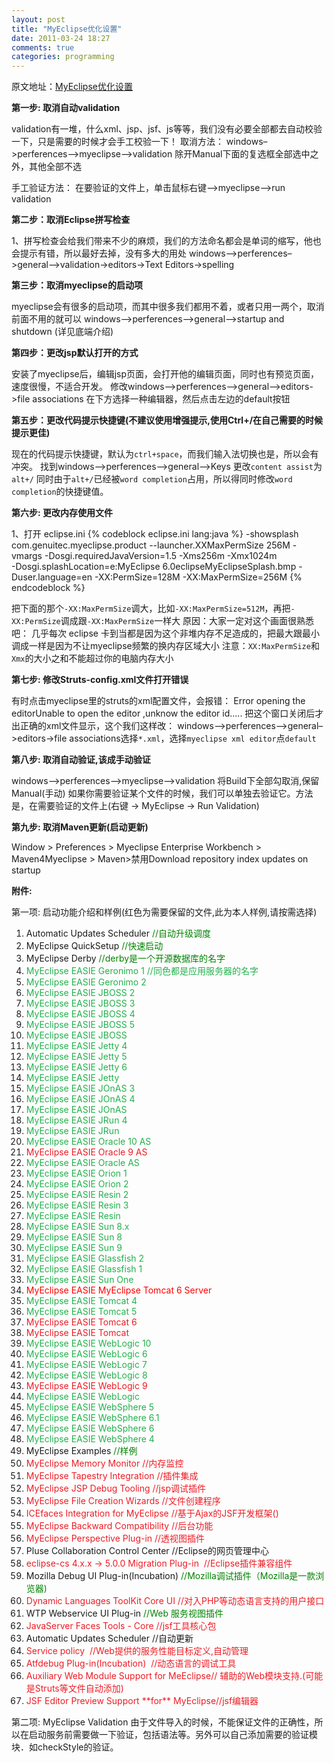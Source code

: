 ```yaml
---
layout: post
title: "MyEclipse优化设置"
date: 2011-03-24 18:27
comments: true
categories: programming
---
```

原文地址：[MyEclipse优化设置](http://www.javaeye.com/topic/789541 "MyEclipse优化设置") 

**第一步: 取消自动validation**

validation有一堆，什么xml、jsp、jsf、js等等，我们没有必要全部都去自动校验一下，只是需要的时候才会手工校验一下！
取消方法：
windows–>perferences–>myeclipse–>validation
除开Manual下面的复选框全部选中之外，其他全部不选

手工验证方法：
在要验证的文件上，单击鼠标右键–>myeclipse–>run validation
 
**第二步：取消Eclipse拼写检查**

1、拼写检查会给我们带来不少的麻烦，我们的方法命名都会是单词的缩写，他也会提示有错，所以最好去掉，没有多大的用处
windows–>perferences–>general–>validation->editors->Text Editors->spelling
 
**第三步：取消myeclipse的启动项**

myeclipse会有很多的启动项，而其中很多我们都用不着，或者只用一两个，取消前面不用的就可以
windows–>perferences–>general–>startup and shutdown  (详见底端介绍)

<!--more-->

**第四步：更改jsp默认打开的方式**

安装了myeclipse后，编辑jsp页面，会打开他的编辑页面，同时也有预览页面，速度很慢，不适合开发。
修改windows–>perferences–>general–>editors->file associations
在下方选择一种编辑器，然后点击左边的default按钮

**第五步：更改代码提示快捷键(不建议使用增强提示,使用Ctrl+/在自己需要的时候提示更佳)**

现在的代码提示快捷键，默认为`ctrl+space`，而我们输入法切换也是，所以会有冲突。
找到windows–>perferences–>general–>Keys
更改`content assist`为`alt+/`
同时由于`alt+/`已经被`word completion`占用，所以得同时修改`word completion`的快捷键值。
 
**第六步: 更改内存使用文件**

1、打开 eclipse.ini
{% codeblock eclipse.ini lang:java %}
-showsplash 
com.genuitec.myeclipse.product
--launcher.XXMaxPermSize 256M
-vmargs
-Dosgi.requiredJavaVersion=1.5
-Xms256m
-Xmx1024m   
-Dosgi.splashLocation=e:MyEclipse 6.0eclipseMyEclipseSplash.bmp
-Duser.language=en
-XX:PermSize=128M
-XX:MaxPermSize=256M
{% endcodeblock %}

把下面的那个`-XX:MaxPermSize`调大，比如`-XX:MaxPermSize=512M`，再把`-XX:PermSize`调成跟`-XX:MaxPermSize`一样大
原因：大家一定对这个画面很熟悉吧：
几乎每次 eclipse 卡到当都是因为这个非堆内存不足造成的，把最大跟最小调成一样是因为不让myeclipse频繁的换内存区域大小
注意：`XX:MaxPermSize`和`Xmx`的大小之和不能超过你的电脑内存大小
 
**第七步: 修改Struts-config.xml文件打开错误**

有时点击myeclipse里的struts的xml配置文件，会报错：
Error opening the editorUnable to open the editor ,unknow the editor id…..
把这个窗口关闭后才出正确的xml文件显示，这个我们这样改：
windows–>perferences–>general–>editors->file associations选择`*.xml`，选择`myeclipse xml editor`点`default`
 
**第八步: 取消自动验证,该成手动验证**

windows-->perferences-->myeclipse-->validation
将Build下全部勾取消,保留Manual(手动) 如果你需要验证某个文件的时候，我们可以单独去验证它。方法是，在需要验证的文件上(右键 -> MyEclipse -> Run Validation)
 
**第九步: 取消Maven更新(启动更新)**

Window > Preferences > Myeclipse Enterprise Workbench > Maven4Myeclipse > Maven>禁用Download repository index updates on startup
 
**附件:**
 
第一项: 启动功能介绍和样例(红色为需要保留的文件,此为本人样例,请按需选择)
<ol>
<li><span><span>Automatic&nbsp;Updates&nbsp;Scheduler&nbsp;</span><span><span style="color: rgb(0, 130, 0);">//自动升级调度</span></span> <span>&nbsp;&nbsp;</span></span></li>
<li>
<span>MyEclipse&nbsp;QuickSetup&nbsp;</span><span><span style="color: rgb(0, 130, 0);">//快速启动</span></span> <span>&nbsp;&nbsp;</span> </li>
<li>
<span>MyEclipse&nbsp;Derby&nbsp;</span><span><span style="color: rgb(0, 130, 0);">//derby是一个开源数据库的名字</span></span> </li>
<li><span style="color: rgb(34, 177, 76);"><span>MyEclipse&nbsp;EASIE&nbsp;Geronimo&nbsp;</span><span>1</span><span>&nbsp;</span><span>//同色都是应用服务器的名字</span> <span>&nbsp;&nbsp;</span></span></li>
<li><span style="color: rgb(34, 177, 76);"><span>MyEclipse&nbsp;EASIE&nbsp;Geronimo&nbsp;</span><span>2</span><span>&nbsp; &nbsp;&nbsp;</span></span></li>
<li><span style="color: rgb(34, 177, 76);"><span>MyEclipse&nbsp;EASIE&nbsp;JBOSS&nbsp;</span><span>2</span><span>&nbsp; &nbsp;&nbsp;</span></span></li>
<li><span style="color: rgb(34, 177, 76);"><span>MyEclipse&nbsp;EASIE&nbsp;JBOSS&nbsp;</span><span>3</span><span>&nbsp; &nbsp;&nbsp;</span></span></li>
<li><span style="color: rgb(34, 177, 76);"><span>MyEclipse&nbsp;EASIE&nbsp;JBOSS&nbsp;</span><span>4</span><span>&nbsp; &nbsp;&nbsp;</span></span></li>
<li><span style="color: rgb(34, 177, 76);"><span>MyEclipse&nbsp;EASIE&nbsp;JBOSS&nbsp;</span><span>5</span><span>&nbsp; &nbsp;&nbsp;</span></span></li>
<li><span><span style="color: rgb(34, 177, 76);">MyEclipse&nbsp;EASIE&nbsp;JBOSS&nbsp; &nbsp;&nbsp;</span></span></li>
<li><span style="color: rgb(34, 177, 76);"><span>MyEclipse&nbsp;EASIE&nbsp;Jetty&nbsp;</span><span>4</span><span>&nbsp; &nbsp;&nbsp;</span></span></li>
<li><span style="color: rgb(34, 177, 76);"><span>MyEclipse&nbsp;EASIE&nbsp;Jetty&nbsp;</span><span>5</span><span>&nbsp; &nbsp;&nbsp;</span></span></li>
<li><span style="color: rgb(34, 177, 76);"><span>MyEclipse&nbsp;EASIE&nbsp;Jetty&nbsp;</span><span>6</span><span>&nbsp; &nbsp;&nbsp;</span></span></li>
<li><span><span style="color: rgb(34, 177, 76);">MyEclipse&nbsp;EASIE&nbsp;Jetty&nbsp; &nbsp;&nbsp;</span></span></li>
<li><span style="color: rgb(34, 177, 76);"><span>MyEclipse&nbsp;EASIE&nbsp;JOnAS&nbsp;</span><span>3</span><span>&nbsp; &nbsp;&nbsp;</span></span></li>
<li><span style="color: rgb(34, 177, 76);"><span>MyEclipse&nbsp;EASIE&nbsp;JOnAS&nbsp;</span><span>4</span><span>&nbsp; &nbsp;&nbsp;</span></span></li>
<li><span><span style="color: rgb(34, 177, 76);">MyEclipse&nbsp;EASIE&nbsp;JOnAS&nbsp; &nbsp;&nbsp;</span></span></li>
<li><span style="color: rgb(34, 177, 76);"><span>MyEclipse&nbsp;EASIE&nbsp;JRun&nbsp;</span><span>4</span><span>&nbsp; &nbsp;&nbsp;</span></span></li>
<li><span><span style="color: rgb(34, 177, 76);">MyEclipse&nbsp;EASIE&nbsp;JRun&nbsp; &nbsp;&nbsp;</span></span></li>
<li><span style="color: rgb(34, 177, 76);"><span>MyEclipse&nbsp;EASIE&nbsp;Oracle&nbsp;</span><span>10</span><span>&nbsp;AS&nbsp; &nbsp;&nbsp;</span></span></li>
<li><span style="color: rgb(34, 177, 76);"><span style="color: rgb(237, 28, 36);"><span>MyEclipse&nbsp;EASIE&nbsp;Oracle&nbsp;</span><span>9</span></span><span><span style="color: rgb(237, 28, 36);">&nbsp;AS</span>&nbsp; &nbsp;&nbsp;</span></span></li>
<li><span><span style="color: rgb(34, 177, 76);">MyEclipse&nbsp;EASIE&nbsp;Oracle&nbsp;AS&nbsp; &nbsp;&nbsp;</span></span></li>
<li><span style="color: rgb(34, 177, 76);"><span>MyEclipse&nbsp;EASIE&nbsp;Orion&nbsp;</span><span>1</span><span>&nbsp; &nbsp;&nbsp;</span></span></li>
<li><span style="color: rgb(34, 177, 76);"><span>MyEclipse&nbsp;EASIE&nbsp;Orion&nbsp;</span><span>2</span><span>&nbsp; &nbsp;&nbsp;</span></span></li>
<li><span style="color: rgb(34, 177, 76);"><span>MyEclipse&nbsp;EASIE&nbsp;Resin&nbsp;</span><span>2</span><span>&nbsp; &nbsp;&nbsp;</span></span></li>
<li><span style="color: rgb(34, 177, 76);"><span>MyEclipse&nbsp;EASIE&nbsp;Resin&nbsp;</span><span>3</span><span>&nbsp; &nbsp;&nbsp;</span></span></li>
<li><span><span style="color: rgb(34, 177, 76);">MyEclipse&nbsp;EASIE&nbsp;Resin&nbsp; &nbsp;&nbsp;</span></span></li>
<li><span style="color: rgb(34, 177, 76);"><span>MyEclipse&nbsp;EASIE&nbsp;Sun&nbsp;</span><span>8</span><span>.x&nbsp; &nbsp;&nbsp;</span></span></li>
<li><span style="color: rgb(34, 177, 76);"><span>MyEclipse&nbsp;EASIE&nbsp;Sun&nbsp;</span><span>8</span><span>&nbsp; &nbsp;&nbsp;</span></span></li>
<li><span style="color: rgb(34, 177, 76);"><span>MyEclipse&nbsp;EASIE&nbsp;Sun&nbsp;</span><span>9</span><span>&nbsp; &nbsp;&nbsp;</span></span></li>
<li><span style="color: rgb(34, 177, 76);"><span>MyEclipse&nbsp;EASIE&nbsp;Glassfish&nbsp;</span><span>2</span><span>&nbsp; &nbsp;&nbsp;</span></span></li>
<li><span style="color: rgb(34, 177, 76);"><span>MyEclipse&nbsp;EASIE&nbsp;Glassfish&nbsp;</span><span>1</span><span>&nbsp; &nbsp;&nbsp;</span></span></li>
<li><span><span style="color: rgb(34, 177, 76);">MyEclipse&nbsp;EASIE&nbsp;Sun&nbsp;One&nbsp; &nbsp;&nbsp;</span></span></li>
<li><span style="color: rgb(34, 177, 76);"><span style="color: rgb(255, 0, 0);"><span>MyEclipse&nbsp;EASIE&nbsp;MyEclipse&nbsp;Tomcat&nbsp;</span><span>6</span></span><span><span style="color: rgb(255, 0, 0);">&nbsp;Server</span>&nbsp; &nbsp;&nbsp;</span></span></li>
<li><span style="color: rgb(34, 177, 76);"><span>MyEclipse&nbsp;EASIE&nbsp;Tomcat&nbsp;</span><span>4</span><span>&nbsp; &nbsp;&nbsp;</span></span></li>
<li><span style="color: rgb(34, 177, 76);"><span>MyEclipse&nbsp;EASIE&nbsp;Tomcat&nbsp;</span><span>5</span><span>&nbsp; &nbsp;&nbsp;</span></span></li>
<li><span style="color: rgb(237, 28, 36);"><span>MyEclipse&nbsp;EASIE&nbsp;Tomcat&nbsp;</span><span>6</span><span>&nbsp; &nbsp;&nbsp;</span></span></li>
<li><span><span style="color: rgb(34, 177, 76);"><span style="color: rgb(237, 28, 36);">MyEclipse&nbsp;EASIE&nbsp;Tomcat</span>&nbsp; &nbsp;&nbsp;</span></span></li>
<li><span style="color: rgb(34, 177, 76);"><span>MyEclipse&nbsp;EASIE&nbsp;WebLogic&nbsp;</span><span>10</span><span>&nbsp; &nbsp;&nbsp;</span></span></li>
<li><span style="color: rgb(34, 177, 76);"><span>MyEclipse&nbsp;EASIE&nbsp;WebLogic&nbsp;</span><span>6</span><span>&nbsp; &nbsp;&nbsp;</span></span></li>
<li><span style="color: rgb(34, 177, 76);"><span>MyEclipse&nbsp;EASIE&nbsp;WebLogic&nbsp;</span><span>7</span><span>&nbsp; &nbsp;&nbsp;</span></span></li>
<li><span style="color: rgb(34, 177, 76);"><span>MyEclipse&nbsp;EASIE&nbsp;WebLogic&nbsp;</span><span>8</span><span>&nbsp; &nbsp;&nbsp;</span></span></li>
<li><span style="color: rgb(34, 177, 76);"><span style="color: rgb(237, 28, 36);"><span>MyEclipse&nbsp;EASIE&nbsp;WebLogic&nbsp;</span><span>9</span></span><span>&nbsp; &nbsp;&nbsp;</span></span></li>
<li><span><span style="color: rgb(34, 177, 76);">MyEclipse&nbsp;EASIE&nbsp;WebLogic&nbsp; &nbsp;&nbsp;</span></span></li>
<li><span style="color: rgb(34, 177, 76);"><span>MyEclipse&nbsp;EASIE&nbsp;WebSphere&nbsp;</span><span>5</span><span>&nbsp; &nbsp;&nbsp;</span></span></li>
<li><span style="color: rgb(34, 177, 76);"><span>MyEclipse&nbsp;EASIE&nbsp;WebSphere&nbsp;</span><span>6.1</span><span>&nbsp; &nbsp;&nbsp;</span></span></li>
<li><span style="color: rgb(34, 177, 76);"><span>MyEclipse&nbsp;EASIE&nbsp;WebSphere&nbsp;</span><span>6</span><span>&nbsp; &nbsp;&nbsp;</span></span></li>
<li>
<span style="color: rgb(34, 177, 76);"><span>MyEclipse&nbsp;EASIE&nbsp;WebSphere&nbsp;</span><span>4</span></span><span>&nbsp; &nbsp;&nbsp;</span> </li>
<li>
<span>MyEclipse&nbsp;Examples&nbsp;</span><span><span style="color: rgb(0, 130, 0);">//样例</span></span> <span>&nbsp;&nbsp;</span> </li>
<li><span style="color: rgb(237, 28, 36);"><span>MyEclipse&nbsp;Memory&nbsp;Monitor&nbsp;</span><span>//内存监控</span> <span>&nbsp;&nbsp;</span></span></li>
<li>
<span><span style="color: rgb(237, 28, 36);">MyEclipse&nbsp;Tapestry&nbsp;Integration&nbsp;</span></span><span><span style="color: rgb(0, 130, 0);"><span style="color: rgb(237, 28, 36);">//插件集成</span></span></span> <span>&nbsp;&nbsp;</span> </li>
<li><span style="color: rgb(237, 28, 36);"><span>MyEclipse&nbsp;JSP&nbsp;Debug&nbsp;Tooling&nbsp;</span><span>//jsp调试插件</span> <span>&nbsp;&nbsp;</span></span></li>
<li><span style="color: rgb(237, 28, 36);"><span>MyEclipse&nbsp;File&nbsp;Creation&nbsp;Wizards&nbsp;</span><span>//文件创建程序&nbsp;</span><span>&nbsp;&nbsp;</span></span></li>
<li><span style="color: rgb(237, 28, 36);"><span>ICEfaces Integration for MyEclipse //基于Ajax的JSF开发框架()</span></span></li>
<li><span style="color: rgb(237, 28, 36);"><span>MyEclipse&nbsp;Backward&nbsp;Compatibility&nbsp;</span><span>//后台功能</span> <span>&nbsp;&nbsp;</span></span></li>
<li>
<span><span style="color: rgb(237, 28, 36);">MyEclipse&nbsp;Perspective&nbsp;Plug-in&nbsp;</span></span><span><span style="color: rgb(0, 130, 0);"><span style="color: rgb(237, 28, 36);">//透视图插件</span>&nbsp;</span></span><span>&nbsp;&nbsp;</span> </li>
<li><span>Pluse Collaboration Control Center //Eclipse的网页管理中心</span></li>
<li><span><span style="color: rgb(237, 28, 36);">eclipse-cs 4.x.x -&gt; 5.0.0 Migration Plug-in&nbsp; //Eclipse插件兼容组件</span></span></li>
<li>
<span>Mozilla&nbsp;Debug&nbsp;UI&nbsp;Plug-in(Incubation)&nbsp;</span><span><span style="color: rgb(0, 130, 0);">//Mozilla调试插件（Mozilla是一款浏览器)&nbsp;</span></span><span>&nbsp;&nbsp;</span> </li>
<li><span><span style="color: rgb(237, 28, 36);">Dynamic Languages ToolKit Core UI //对入PHP等动态语言支持的用户接口</span></span></li>
<li>
<span>WTP&nbsp;Webservice&nbsp;UI&nbsp;Plug-in&nbsp;</span><span><span style="color: rgb(0, 130, 0);">//Web&nbsp;服务视图插件</span></span> <span>&nbsp;&nbsp;</span> </li>
<li><span style="color: rgb(237, 28, 36);"><span>JavaServer&nbsp;Faces&nbsp;Tools&nbsp;-&nbsp;Core&nbsp;</span><span>//jsf工具核心包&nbsp;</span><span>&nbsp;&nbsp;</span></span></li>
<li><span>Automatic Updates Scheduler //自动更新</span></li>
<li><span><span style="color: rgb(237, 28, 36);">Service policy&nbsp; //Web提供的服务性能目标定义,自动管理</span></span></li>
<li><span><span style="color: rgb(237, 28, 36);">Atfdebug Plug-in(Incubation)&nbsp; //动态语言的调试工具</span></span></li>
<li><span><span style="color: rgb(237, 28, 36);">Auxiliary Web Module Support for MeEclipse// 辅助的Web模块支持.(可能是Struts等文件自动添加)</span></span></li>
<li>
<span style="color: rgb(237, 28, 36);"><span>JSF&nbsp;Editor&nbsp;Preview&nbsp;Support&nbsp;</span><span>**for**</span><span>&nbsp;MyEclipse</span><span>//jsf编辑器</span></span><span>&nbsp;&nbsp;</span> </li>
</ol>

第二项: MyEclipse Validation
由于文件导入的时候，不能保证文件的正确性，所以在启动服务前需要做一下验证，包括语法等。另外可以自己添加需要的验证模块．如checkStyle的验证。
